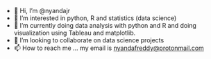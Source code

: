 - 👋 Hi, I’m @nyandajr
- 👀 I’m interested in python, R and statistics (data science)
- 🌱 I’m currently doing data analysis with python and R and doing visualization using Tableau and matplotlib.
- 💞️ I’m looking to collaborate on data science projects
- 📫 How to reach me ... my email is nyandafreddy@protonmail.com

<!---
nyandajr/nyandajr is a ✨ special ✨ repository because its `README.md` (this file) appears on your GitHub profile.
You can click the Preview link to take a look at your changes.
--->
